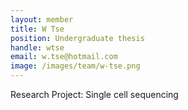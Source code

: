 ```yaml
---
layout: member
title: W Tse
position: Undergraduate thesis
handle: wtse
email: w.tse@hotmail.com
image: /images/team/w-tse.png
---
```


Research Project: Single cell sequencing